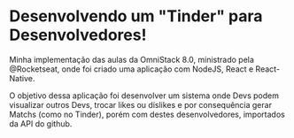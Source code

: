  # Desenvolvendo um "Tinder" para Desenvolvedores!

 Minha implementação das aulas da OmniStack 8.0, ministrado pela @Rocketseat, onde foi criado uma aplicação com NodeJS, React e React-Native.

 O objetivo dessa aplicação foi desenvolver um sistema onde Devs podem visualizar outros Devs, trocar likes ou dislikes e por consequência gerar Matchs (como no Tinder), porém com destes desenvolvedores, importados da API do github.
